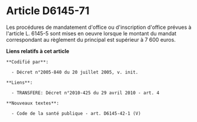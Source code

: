 # Article D6145-71

Les procédures de mandatement d'office ou d'inscription d'office prévues à l'article L. 6145-5 sont mises en oeuvre lorsque
le montant du mandat correspondant au règlement du principal est supérieur à 7 600 euros.

**Liens relatifs à cet article**

	**Codifié par**:

	  - Décret n°2005-840 du 20 juillet 2005, v. init.

	**Liens**:

	  - TRANSFERE: Décret n°2010-425 du 29 avril 2010 - art. 4

	**Nouveaux textes**:

	  - Code de la santé publique - art. D6145-42-1 (V)

